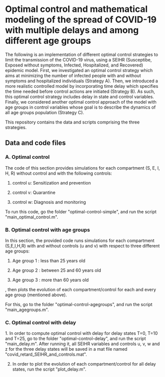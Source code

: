 # Optimal control and mathematical modeling of the spread of COVID-19 with multiple delays and among different age groups
The following is an implementation of different optimal control strategies to limit the transmission of the COVID-19 virus, using a SEIHR (Susceptibe, Exposed without symptoms, Infected, Hospitalized, and Recovered) epidemic model. First, we investigated an optimal control strategy which aims at minimizing the number of infected people with and without symptoms and hospitalized individuals (Strategy A). Then, we introduced a more realistic controlled model by incorporating time delay which
specifies the time needed before control actions are initiated (Strategy B). As such, this optimal control strategy includes delay in state and control variables. Finally, we considered another optimal control approach of the model with age groups in control variables whose goal is to describe the dynamics of all age groups population (Strategy C).

This repository contains the data and scripts comprising the three strategies.



<h2>Data and code files</h2>
<h3>A. Optimal control </h3>
The code of this section provides simulations for each compartment (S, E, I, H, R) without control and with the following controls:

1. control u: Sensitization and prevention

2. control v: Quarantine

3. control w: Diagnosis and monitoring

To run this code, go the folder "optimal-control-simple", and run the script "main_optimal_control.m".  

<h3>B. Optimal control with age groups </h3>
In this section, the provided code runs simulations for each compartment (S,E,I,H,R) with and without controls (u and v) with respect to three different age groups:
 
1. Age group 1 : less than 25 years old

2. Age group 2 : between 25 and 60 years old

3. Age group 3 : more than 60 years old

, then plots the evolution of each compartment/control for each and every age group (mentioned above).

For this, go to the folder "optimal-control-agegroups", and run the script "main_agegroups.m".  

<h3>C. Optimal control with delay</h3>
1. In order to compute optimal control with delay for delay states T=0, T=10 and T=25, go to the folder "optimal-control-delay", and run the script "main_delay.m". After running it, all SEIHR variables and controls u, v, w and z for the three delay states will be saved in a mat file named "covid_retard_SEIHR_and_controls.mat".

2. In order to plot the evolution of each compartment/control for all delay states, run the script "plot_delay.m".
